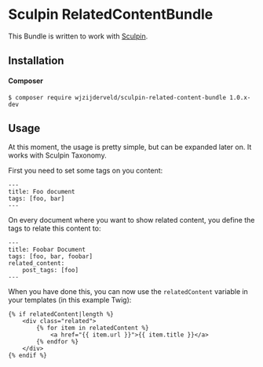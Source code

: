 # Sculpin RelatedContentBundle

This Bundle is written to work with [Sculpin](http://sculpin.io).

## Installation

#### Composer

    $ composer require wjzijderveld/sculpin-related-content-bundle 1.0.x-dev

## Usage

At this moment, the usage is pretty simple, but can be expanded later on. It works
with Sculpin Taxonomy. 


First you need to set some tags on you content:

    ---
    title: Foo document
    tags: [foo, bar]
    ---


On every document where you want to show related content, you define the tags
to relate this content to:


    ---
    title: Foobar Document
    tags: [foo, bar, foobar]
    related_content:
        post_tags: [foo]
    ---


When you have done this, you can now use the `relatedContent` variable in your
templates (in this example Twig):


    {% if relatedContent|length %}
        <div class="related">
            {% for item in relatedContent %}
                <a href="{{ item.url }}">{{ item.title }}</a>
            {% endfor %}
        </div>
    {% endif %}

